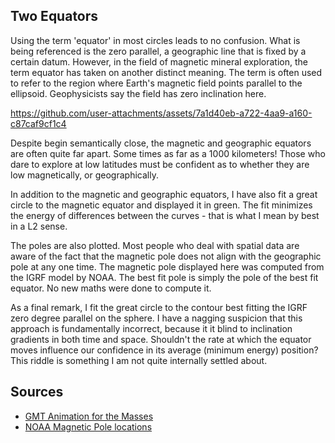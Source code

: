 ## Two Equators

Using the term 'equator' in most circles leads to no confusion. What
is being referenced is the zero parallel, a geographic line that is fixed
by a certain datum. However, in the field of magnetic mineral exploration,
the term equator has taken on another distinct meaning. The term is often
used to refer to the region where Earth's magnetic field points parallel to
the ellipsoid. Geophysicists say the field has zero inclination here.

https://github.com/user-attachments/assets/7a1d40eb-a722-4aa9-a160-c87caf9cf1c4

Despite begin semantically close, the magnetic and geographic equators are
often quite far apart. Some times as far as a 1000 kilometers! Those who
dare to explore at low latitudes must be confident as to whether they are low
magnetically, or geographically.

In addition to the magnetic and geographic equators, I have also fit a great
circle to the magnetic equator and displayed it in green. The fit minimizes the
energy of differences between the curves - that is what I mean by best in a L2
sense.

The poles are also plotted. Most people who deal with spatial data are aware
of the fact that the magnetic pole does not align with the geographic pole at
any one time. The magnetic pole displayed here was computed from the IGRF model
by NOAA. The best fit pole is simply the pole of the best fit equator. No new
maths were done to compute it.

As a final remark, I fit the great circle to the contour best fitting the
IGRF zero degree parallel on the sphere. I have a nagging suspicion that this
approach is fundamentally incorrect, because it it blind to inclination gradients
in both time and space. Shouldn't the rate at which the equator moves influence
our confidence in its average (minimum energy) position? This riddle is something
I am not quite internally settled about.

## Sources
- [GMT Animation for the Masses](https://agupubs.onlinelibrary.wiley.com/doi/10.1029/2024GC011545)
- [NOAA Magnetic Pole locations](https://www.ngdc.noaa.gov/geomag/data/poles/NP.xy)
